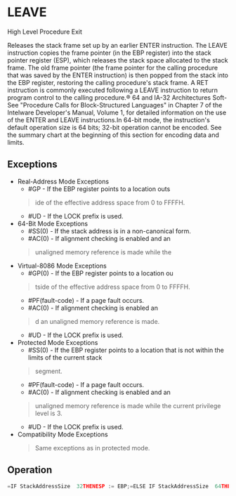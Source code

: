 # LEAVE

High Level Procedure Exit

Releases the stack frame set up by an earlier ENTER instruction.
The LEAVE instruction copies the frame pointer (in the EBP register) into the stack pointer register (ESP), which releases the stack space allocated to the stack frame.
The old frame pointer (the frame pointer for the calling procedure that was saved by the ENTER instruction) is then popped from the stack into the EBP register, restoring the calling procedure's stack frame.
A RET instruction is commonly executed following a LEAVE instruction to return program control to the calling procedure.® 64 and IA-32 Architectures Soft-See "Procedure Calls for Block-Structured Languages" in Chapter 7 of the Intelware Developer's Manual, Volume 1, for detailed information on the use of the ENTER and LEAVE instructions.In 64-bit mode, the instruction's default operation size is 64 bits; 32-bit operation cannot be encoded.
See the summary chart at the beginning of this section for encoding data and limits.

## Exceptions

- Real-Address Mode Exceptions
  - #GP - If the EBP register points to a location outs
  > ide of the effective address space from 0 to FFFFH.
  - #UD - If the LOCK prefix is used.
- 64-Bit Mode Exceptions
  - #SS(0) - If the stack address is in a non-canonical form.
  - #AC(0) - If alignment checking is enabled and an
  > unaligned memory reference is made while the 
- Virtual-8086 Mode Exceptions
  - #GP(0) - If the EBP register points to a location ou
  > tside of the effective address space from 0 to FFFFH.
  - #PF(fault-code) - If a page fault occurs.
  - #AC(0) - If alignment checking is enabled an
  > d an unaligned memory reference is made.
  - #UD - If the LOCK prefix is used.
- Protected Mode Exceptions
  - #SS(0) - If the EBP register points to a location that is not within the limits of the current stack
  > segment.
  - #PF(fault-code) - If a page fault occurs.
  - #AC(0) - If alignment checking is enabled and an
  > unaligned memory reference is made while the 
  > current privilege level is 3.
  - #UD - If the LOCK prefix is used.
- Compatibility Mode Exceptions
  > Same exceptions as in protected mode.

## Operation

```C
=IF StackAddressSize  32THENESP := EBP;=ELSE IF StackAddressSize  64THEN RSP := RBP; FI;=ELSE IF StackAddressSize  16THEN SP := BP; FI;FI;=IF OperandSize  32THEN EBP := Pop();= 64ELSE IF OperandSize THEN RBP := Pop(); FI;=ELSE IF OperandSize  16THEN BP := Pop(); FI;FI;
```
